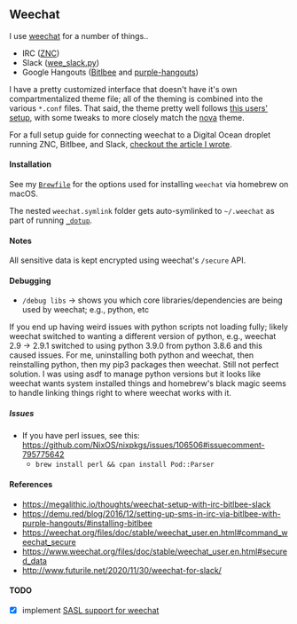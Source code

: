 ## Weechat

I use [weechat](https://weechat.org/) for a number of things..

- IRC ([ZNC](https://wiki.znc.in/ZNC))
- Slack ([wee_slack.py](https://github.com/wee-slack/wee-slack))
- Google Hangouts ([Bitlbee](https://www.bitlbee.org/) and [purple-hangouts](https://bitbucket.org/EionRobb/purple-hangouts/overview))

I have a pretty customized interface that doesn't have it's own compartmentalized theme file; all of the theming is combined into the various `*.conf` files. That said, the theme pretty well follows [this users' setup](https://gist.github.com/pascalpoitras/8406501), with some tweaks to more closely match the [nova](https://trevordmiller.com/projects/nova) theme.

For a full setup guide for connecting weechat to a Digital Ocean droplet running ZNC, Bitlbee, and Slack, [checkout the article I wrote](https://megalithic.io/thoughts/weechat-setup-with-irc-bitlbee-slack).

#### Installation

See my [`Brewfile`](https://github.com/megalithic/dotfiles/blob/master/homebrew/Brewfile)
for the options used for installing `weechat` via homebrew on macOS.

The nested `weechat.symlink` folder gets auto-symlinked to `~/.weechat` as part
of running [`_dotup`](https://github.com/megalithic/dotfiles/blob/master/bin/_dotup).


#### Notes

All sensitive data is kept encrypted using weechat's `/secure` API.

#### Debugging

- `/debug libs` -> shows you which core libraries/dependencies are being used by
  weechat; e.g., python, etc

If you end up having weird issues with python scripts not loading fully; likely
weechat switched to wanting a different version of python, e.g., weechat 2.9 -> 2.9.1
switched to using python 3.9.0 from python 3.8.6 and this caused issues. For me,
uninstalling both python and weechat, then reinstalling python, then my pip3 packages
then weechat. Still not perfect solution. I was using asdf to manage python versions
but it looks like weechat wants system installed things and homebrew's black
magic seems to handle linking things right to where weechat works with it.

##### Issues

- If you have perl issues, see this: https://github.com/NixOS/nixpkgs/issues/106506#issuecomment-795775642
  - `brew install perl && cpan install Pod::Parser`

#### References

- https://megalithic.io/thoughts/weechat-setup-with-irc-bitlbee-slack
- https://demu.red/blog/2016/12/setting-up-sms-in-irc-via-bitlbee-with-purple-hangouts/#installing-bitlbee
- https://weechat.org/files/doc/stable/weechat_user.en.html#command_weechat_secure
- https://www.weechat.org/files/doc/stable/weechat_user.en.html#secured_data
- http://www.futurile.net/2020/11/30/weechat-for-slack/

#### TODO

- [x] implement [SASL support for weechat](https://freenode.net/kb/answer/weechat)
